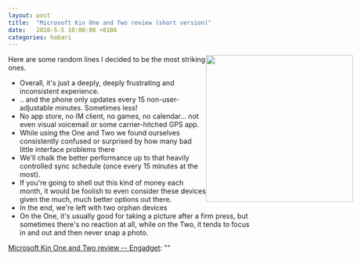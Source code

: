 ```yaml
---
layout: post
title:  "Microsoft Kin One and Two review (short version)"
date:   2010-5-5 10:00:00 +0100
categories: habari
---
```

<img style="float:right;width:300px;margin-right:-200px;" src="http://www.blogcdn.com/www.engadget.com/media/2010/05/kin60031.jpg" alt="" />
<p>Here are some random lines I decided to be the most striking ones.</p>
<ul><li>Overall, it's just a deeply, deeply frustrating and inconsistent experience.</li><li>.. and the phone only updates every 15 non-user-adjustable minutes. Sometimes less!</li><li>No app store, no IM client, no games, no calendar... not even visual voicemail or some carrier-hitched GPS app. </li><li>While using the One and Two we found ourselves consistently confused or surprised by how many bad little interface problems there</li><li>We'll chalk the better performance up to that heavily controlled sync schedule (once every 15 minutes at the most).</li><li>If you're going to shell out this kind of money each month, it would be foolish to even consider these devices given the much, much better options out there.</li><li>In the end, we're left with two orphan devices </li><li>On the One, it's usually good for taking a picture after a firm press, but sometimes there's no reaction at all, while on the Two, it tends to focus in and out and then never snap a photo. </li></ul><p><a href="http://www.engadget.com/2010/05/05/kin-one-and-two-review/1">Microsoft Kin One and Two review -- Engadget</a>: ""</p>